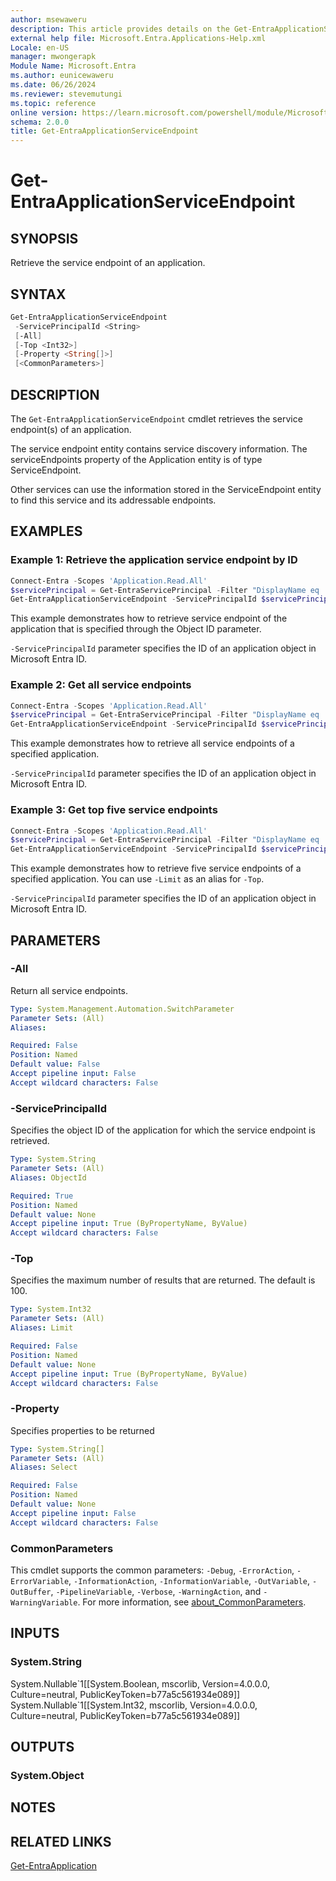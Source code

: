 ```yaml
---
author: msewaweru
description: This article provides details on the Get-EntraApplicationServiceEndpoint command.
external help file: Microsoft.Entra.Applications-Help.xml
Locale: en-US
manager: mwongerapk
Module Name: Microsoft.Entra
ms.author: eunicewaweru
ms.date: 06/26/2024
ms.reviewer: stevemutungi
ms.topic: reference
online version: https://learn.microsoft.com/powershell/module/Microsoft.Entra/Get-EntraApplicationServiceEndpoint
schema: 2.0.0
title: Get-EntraApplicationServiceEndpoint
---
```


# Get-EntraApplicationServiceEndpoint

## SYNOPSIS

Retrieve the service endpoint of an application.

## SYNTAX

```powershell
Get-EntraApplicationServiceEndpoint
 -ServicePrincipalId <String>
 [-All]
 [-Top <Int32>]
 [-Property <String[]>]
 [<CommonParameters>]
```

## DESCRIPTION

The `Get-EntraApplicationServiceEndpoint` cmdlet retrieves the service endpoint(s) of an application.

The service endpoint entity contains service discovery information. The serviceEndpoints property of the Application entity is of type ServiceEndpoint.

Other services can use the information stored in the ServiceEndpoint entity to find this service and its addressable endpoints.

## EXAMPLES

### Example 1: Retrieve the application service endpoint by ID

```powershell
Connect-Entra -Scopes 'Application.Read.All'
$servicePrincipal = Get-EntraServicePrincipal -Filter "DisplayName eq 'Contoso Helpdesk App'"
Get-EntraApplicationServiceEndpoint -ServicePrincipalId $servicePrincipal.Id
```

This example demonstrates how to retrieve service endpoint of the application that is specified through the Object ID parameter.

`-ServicePrincipalId` parameter specifies the ID of an application object in Microsoft Entra ID.

### Example 2: Get all service endpoints

```powershell
Connect-Entra -Scopes 'Application.Read.All'
$servicePrincipal = Get-EntraServicePrincipal -Filter "DisplayName eq 'Contoso Helpdesk App'"
Get-EntraApplicationServiceEndpoint -ServicePrincipalId $servicePrincipal.Id -All
```

This example demonstrates how to retrieve all service endpoints of a specified application.

`-ServicePrincipalId` parameter specifies the ID of an application object in Microsoft Entra ID.

### Example 3: Get top five service endpoints

```powershell
Connect-Entra -Scopes 'Application.Read.All'
$servicePrincipal = Get-EntraServicePrincipal -Filter "DisplayName eq 'Contoso Helpdesk App'"
Get-EntraApplicationServiceEndpoint -ServicePrincipalId $servicePrincipal.Id -Top 5
```

This example demonstrates how to retrieve five service endpoints of a specified application. You can use `-Limit` as an alias for `-Top`.

`-ServicePrincipalId` parameter specifies the ID of an application object in Microsoft Entra ID.

## PARAMETERS

### -All

Return all service endpoints.

```yaml
Type: System.Management.Automation.SwitchParameter
Parameter Sets: (All)
Aliases:

Required: False
Position: Named
Default value: False
Accept pipeline input: False
Accept wildcard characters: False
```

### -ServicePrincipalId

Specifies the object ID of the application for which the service endpoint is retrieved.

```yaml
Type: System.String
Parameter Sets: (All)
Aliases: ObjectId

Required: True
Position: Named
Default value: None
Accept pipeline input: True (ByPropertyName, ByValue)
Accept wildcard characters: False
```

### -Top

Specifies the maximum number of results that are returned.
The default is 100.

```yaml
Type: System.Int32
Parameter Sets: (All)
Aliases: Limit

Required: False
Position: Named
Default value: None
Accept pipeline input: True (ByPropertyName, ByValue)
Accept wildcard characters: False
```

### -Property

Specifies properties to be returned

```yaml
Type: System.String[]
Parameter Sets: (All)
Aliases: Select

Required: False
Position: Named
Default value: None
Accept pipeline input: False
Accept wildcard characters: False
```

### CommonParameters

This cmdlet supports the common parameters: `-Debug`, `-ErrorAction`, `-ErrorVariable`, `-InformationAction`, `-InformationVariable`, `-OutVariable`, `-OutBuffer`, `-PipelineVariable`, `-Verbose`, `-WarningAction`, and `-WarningVariable`. For more information, see [about_CommonParameters](https://go.microsoft.com/fwlink/?LinkID=113216).

## INPUTS

### System.String

System.Nullable\`1\[\[System.Boolean, mscorlib, Version=4.0.0.0, Culture=neutral, PublicKeyToken=b77a5c561934e089\]\] System.Nullable\`1\[\[System.Int32, mscorlib, Version=4.0.0.0, Culture=neutral, PublicKeyToken=b77a5c561934e089\]\]

## OUTPUTS

### System.Object

## NOTES

## RELATED LINKS

[Get-EntraApplication](Get-EntraApplication.md)
